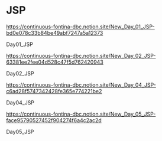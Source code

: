 # JSP

https://continuous-fontina-dbc.notion.site/New_Day_01_JSP-bd0e078c33b84be49abf7247a5a12373

Day01_JSP

https://continuous-fontina-dbc.notion.site/New_Day_02_JSP-63381ee2fee04d528c47f5d762420943

Day02_JSP

https://continuous-fontina-dbc.notion.site/New_Day_04_JSP-c6ad28f5747342428fe365e774221be2

Day04_JSP

https://continuous-fontina-dbc.notion.site/New_Day_05_JSP-face95790527452f904274f6a4c2ac2d

Day05_JSP
